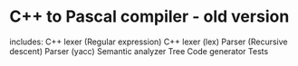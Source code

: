 # C++ to Pascal compiler - old version
includes:
C++ lexer (Regular expression)
C++ lexer (lex)
Parser (Recursive descent)
Parser (yacc)
Semantic analyzer
Tree
Code generator
Tests
